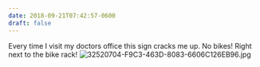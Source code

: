 ```yaml
---
date: 2018-09-21T07:42:57-0600
draft: false
---
```


Every time I visit my doctors office this sign cracks me up. No bikes! Right next to the bike rack! ![32520704-F9C3-463D-8083-6606C126EB96.jpg](http://ianwhitney.micro.blog/uploads/2018/1c0f71d10f.jpg)

